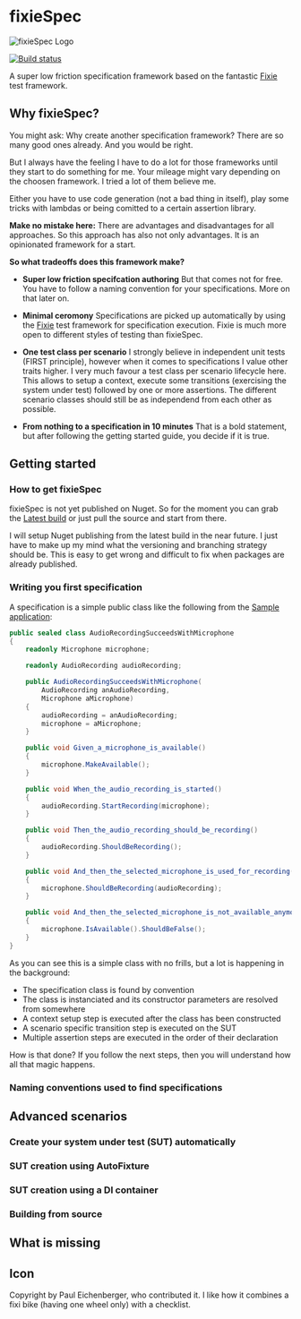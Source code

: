 # fixieSpec #

![fixieSpec Logo](https://raw.github.com/Martin-Bohring/fixieSpec/master/assets/Fixiespec-256-01.png)

[![Build status](https://ci.appveyor.com/api/projects/status/0e3c8ei5n1297y9g?svg=true)](https://ci.appveyor.com/project/Martin-Bohring/fixiespec)

A super low friction specification framework based on the fantastic [Fixie](https://github.com/fixie/fixie "Fixie") test framework.

## Why fixieSpec? ##

You might ask: Why create another specification framework?
There are so many good ones already. And you would be right.

But I always have the feeling I have to do a lot for those frameworks until they start to do something for me.
Your mileage might vary depending on the choosen framework. I tried a lot of them believe me.

Either you have to use code generation (not a bad thing in itself), play some tricks with lambdas or
being comitted to a certain assertion library.

**Make no mistake here:**
There are advantages and disadvantages for all approaches. So this approach has also not only advantages.
It is an opinionated framework for a start.  

**So what tradeoffs does this framework make?**

- **Super low friction specifcation authoring**
  But that comes not for free. You have to follow a naming convention for your specifications. More on that later on.

- **Minimal ceromony**
  Specifications are picked up automatically by using the [Fixie](https://github.com/fixie/fixie "Fixie") test framework for specification execution. Fixie is much more open to different styles of testing than fixieSpec.

- **One test class per scenario**
  I strongly believe in independent unit tests (FIRST principle), however when it comes to specifications I value other traits higher. I very much favour a test class per scenario lifecycle here. This allows to setup a context, execute some transitions (exercising the system under test) followed by one or more assertions. The different scenario classes should still be as independend from each other as possible.

- **From nothing to a specification in 10 minutes**
  That is a bold statement, but after following the getting started guide, you decide if it is true.

## Getting started ##
### How to get fixieSpec ###
fixieSpec is not yet published on Nuget.
So for the moment you can grab the [Latest build](https://ci.appveyor.com/project/Martin-Bohring/fixiespec "Latest build") or just pull the source and start from there.

I will setup Nuget publishing from the latest build in the near future. I just have to make up my mind what the versioning and branching strategy should be. This is easy to get wrong and difficult to fix when packages are already published.

### Writing you first specification ###
A specification is a simple public class like the following from the [Sample application](https://github.com/Martin-Bohring/fixieSpec/tree/master/Samples "Samples"):

```c#
public sealed class AudioRecordingSucceedsWithMicrophone
{
    readonly Microphone microphone;

    readonly AudioRecording audioRecording;

    public AudioRecordingSucceedsWithMicrophone(
        AudioRecording anAudioRecording,
        Microphone aMicrophone)
    {
        audioRecording = anAudioRecording;
        microphone = aMicrophone;
    }

    public void Given_a_microphone_is_available()
    {
        microphone.MakeAvailable();
    }

    public void When_the_audio_recording_is_started()
    {
        audioRecording.StartRecording(microphone);
    }

    public void Then_the_audio_recording_should_be_recording()
    {
        audioRecording.ShouldBeRecording();
    }

    public void And_then_the_selected_microphone_is_used_for_recording()
    {
        microphone.ShouldBeRecording(audioRecording);
    }

    public void And_then_the_selected_microphone_is_not_available_anymore()
    {
        microphone.IsAvailable().ShouldBeFalse();
    }
}
```

As you can see this is a simple class with no frills, but a lot is happening in the background:

- The specification class is found by convention
- The class is instanciated and its constructor parameters are resolved from somewhere
- A context setup step is executed after the class has been constructed
- A scenario specific transition step is executed on the SUT
- Multiple assertion steps are executed in the order of their declaration

How is that done? If you follow the next steps, then you will understand how all that magic happens.
### Naming conventions used to find specifications ###

## Advanced scenarios ##
### Create your system under test (SUT) automatically ###
### SUT creation using AutoFixture ###
### SUT creation using a DI container ###
### Building from source ###

## What is missing ##

## Icon ##
Copyright by Paul Eichenberger, who contributed it.
I like how it combines a fixi bike (having one wheel only) with a checklist.

